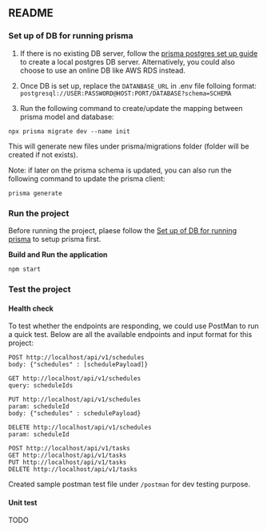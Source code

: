 ## README

### Set up of DB for running prisma
1. If there is no existing DB server, follow the [prisma postgres set up guide](https://www.prisma.io/dataguide/postgresql/setting-up-a-local-postgresql-database#setting-up-postgresql-on-macos) to create a local postgres DB server. Alternatively, you could also choose to use an online DB like AWS RDS instead.

2. Once DB is set up, replace the `DATANBASE_URL` in .env file folloing format: `postgresql://USER:PASSWORD@HOST:PORT/DATABASE?schema=SCHEMA`

3. Run the following command to create/update the mapping between prisma model and database:

```
npx prisma migrate dev --name init
```

This will generate new files under prisma/migrations folder (folder will be created if not exists).

Note: if later on the prisma schema is updated, you can also run the following command to update the prisma client:
```
prisma generate
```

### Run the project
Before running the project, plaese follow the [Set up of DB for running prisma](#set-up-of-db-for-running-prisma) to setup prisma first.

**Build and Run the application**
```
npm start
```


### Test the project
#### Health check
To test whether the endpoints are responding, we could use PostMan to run a quick test. Below are all the available endpoints and input format for this project:
```
POST http://localhost/api/v1/schedules
body: {"schedules" : [schedulePayload]}

GET http://localhost/api/v1/schedules
query: scheduleIds

PUT http://localhost/api/v1/schedules
param: scheduleId
body: {"schedules" : schedulePayload}

DELETE http://localhost/api/v1/schedules
param: scheduleId

POST http://localhost/api/v1/tasks
GET http://localhost/api/v1/tasks
PUT http://localhost/api/v1/tasks
DELETE http://localhost/api/v1/tasks
```
Created sample postman test file under `/postman` for dev testing purpose.

#### Unit test
TODO